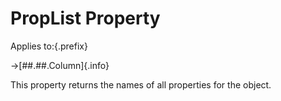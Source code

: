 # PropList Property

Applies to:{.prefix}

→[##.##.Column]{.info}

This property returns the names of all properties for the object.

